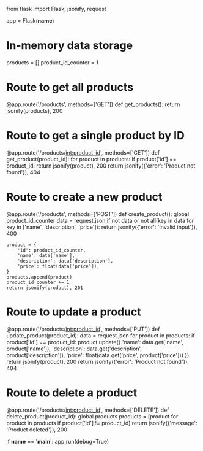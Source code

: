 from flask import Flask, jsonify, request

app = Flask(__name__)

# In-memory data storage
products = []
product_id_counter = 1

# Route to get all products
@app.route('/products', methods=['GET'])
def get_products():
    return jsonify(products), 200

# Route to get a single product by ID
@app.route('/products/<int:product_id>', methods=['GET'])
def get_product(product_id):
    for product in products:
        if product['id'] == product_id:
            return jsonify(product), 200
    return jsonify({'error': 'Product not found'}), 404

# Route to create a new product
@app.route('/products', methods=['POST'])
def create_product():
    global product_id_counter
    data = request.json
    if not data or not all(key in data for key in ['name', 'description', 'price']):
        return jsonify({'error': 'Invalid input'}), 400

    product = {
        'id': product_id_counter,
        'name': data['name'],
        'description': data['description'],
        'price': float(data['price']),
    }
    products.append(product)
    product_id_counter += 1
    return jsonify(product), 201

# Route to update a product
@app.route('/products/<int:product_id>', methods=['PUT'])
def update_product(product_id):
    data = request.json
    for product in products:
        if product['id'] == product_id:
            product.update({
                'name': data.get('name', product['name']),
                'description': data.get('description', product['description']),
                'price': float(data.get('price', product['price']))
            })
            return jsonify(product), 200
    return jsonify({'error': 'Product not found'}), 404

# Route to delete a product
@app.route('/products/<int:product_id>', methods=['DELETE'])
def delete_product(product_id):
    global products
    products = [product for product in products if product['id'] != product_id]
    return jsonify({'message': 'Product deleted'}), 200

if __name__ == '__main__':
    app.run(debug=True)
